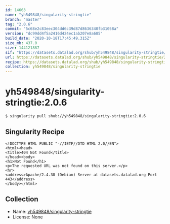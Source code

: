 ```yaml
---
id: 14663
name: "yh549848/singularity-stringtie"
branch: "master"
tag: "2.0.6"
commit: "5c68e2c83eec304dd6c39d87d8636340fb31058a"
version: "dc99dd4f5a2416d424ec1ab207e8a685"
build_date: "2020-10-18T17:45:49.315Z"
size_mb: 437.0
size: 144121887
sif: "https://datasets.datalad.org/shub/yh549848/singularity-stringtie/2.0.6/2020-10-18-5c68e2c8-dc99dd4f/dc99dd4f5a2416d424ec1ab207e8a685.sif"
url: https://datasets.datalad.org/shub/yh549848/singularity-stringtie/2.0.6/2020-10-18-5c68e2c8-dc99dd4f/
recipe: https://datasets.datalad.org/shub/yh549848/singularity-stringtie/2.0.6/2020-10-18-5c68e2c8-dc99dd4f/Singularity
collection: yh549848/singularity-stringtie
---
```


# yh549848/singularity-stringtie:2.0.6

```bash
$ singularity pull shub://yh549848/singularity-stringtie:2.0.6
```

## Singularity Recipe

```singularity
<!DOCTYPE HTML PUBLIC "-//IETF//DTD HTML 2.0//EN">
<html><head>
<title>404 Not Found</title>
</head><body>
<h1>Not Found</h1>
<p>The requested URL was not found on this server.</p>
<hr>
<address>Apache/2.4.38 (Debian) Server at datasets.datalad.org Port 443</address>
</body></html>
```

## Collection

 - Name: [yh549848/singularity-stringtie](https://github.com/yh549848/singularity-stringtie)
 - License: None


